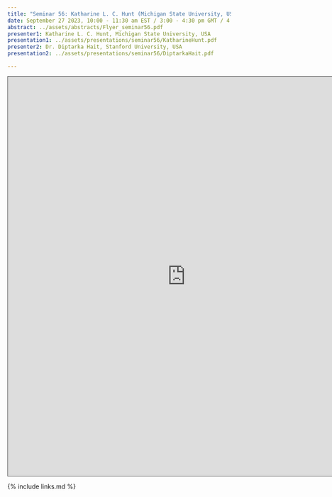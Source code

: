 ```yaml
---
title: "Seminar 56: Katharine L. C. Hunt (Michigan State University, USA) and  Dr. Diptarka Hait (Stanford University, USA)"
date: September 27 2023, 10:00 - 11:30 am EST / 3:00 - 4:30 pm GMT / 4:00 - 5:30 CET, Paris / 10:00 pm - 11:30 pm CST Beijing
abstract: ../assets/abstracts/Flyer_seminar56.pdf
presenter1: Katharine L. C. Hunt, Michigan State University, USA
presentation1: ../assets/presentations/seminar56/KatharineHunt.pdf
presenter2: Dr. Diptarka Hait, Stanford University, USA
presentation2: ../assets/presentations/seminar56/DiptarkaHait.pdf

---
```


<iframe src="https://ub.hosted.panopto.com/Panopto/Pages/Embed.aspx?id=0d5e0676-660b-4dff-88cc-b08a0105d7ff
&autoplay=false&offerviewer=true&showtitle=true&showbrand=true&captions=false&interactivity=all" height="900" width="800" 
style="border: 1px solid #464646;" allowfullscreen allow="autoplay" aria-label="Panopto Embedded Video Player"></iframe>



{% include links.md %}
